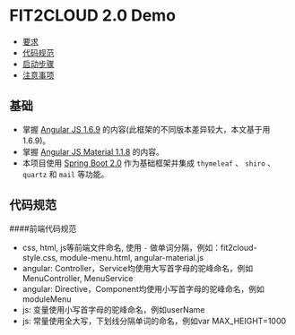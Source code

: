 # FIT2CLOUD 2.0 Demo

- [要求](#要求)
- [代码规范](#代码规范)
- [启动步骤](#启动步骤)
- [注意事项](#注意事项)

## 基础

- 掌握 [Angular JS 1.6.9](https://angular.io/) 的内容(此框架的不同版本差异较大，本文基于用 1.6.9)。
- 掌握 [Angular JS Material 1.1.8](https://material.angularjs.org/) 的内容。
- 本项目使用 [Spring Boot 2.0](https://spring.io) 作为基础框架并集成 `thymeleaf` 、 `shiro` 、 `quartz` 和 `mail` 等功能。

## 代码规范

####前端代码规范

- css, html, js等前端文件命名, 使用 `-` 做单词分隔，例如：fit2cloud-style.css, module-menu.html, angular-material.js
- angular: Controller，Service均使用大写首字母的驼峰命名，例如MenuController, MenuService
- angular: Directive，Component均使用小写首字母的驼峰命名，例如moduleMenu
- js: 变量使用小写首字母的驼峰命名，例如userName
- js: 常量使用全大写，下划线分隔单词的命名，例如var MAX_HEIGHT=1000